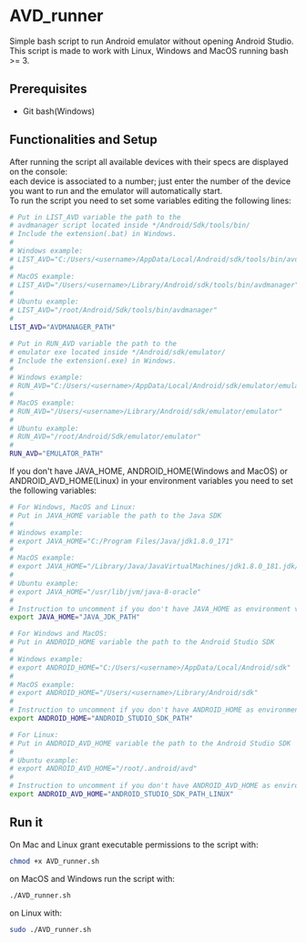 # AVD_runner
Simple bash script to run Android emulator without opening Android Studio.<br />
This script is made to work with Linux, Windows and MacOS running bash >= 3.

## Prerequisites
 - Git bash(Windows)

## Functionalities and Setup
After running the script all available devices with their specs are displayed on the console:<br />
each device is associated to a number; just enter the number of the device you want to run and the emulator will automatically start.
<br />
To run the script you need to set some variables editing the following lines:
```sh
# Put in LIST_AVD variable the path to the
# avdmanager script located inside */Android/Sdk/tools/bin/
# Include the extension(.bat) in Windows.
#
# Windows example:
# LIST_AVD="C:/Users/<username>/AppData/Local/Android/sdk/tools/bin/avdmanager.bat"
#
# MacOS example: 
# LIST_AVD="/Users/<username>/Library/Android/sdk/tools/bin/avdmanager"
#
# Ubuntu example:
# LIST_AVD="/root/Android/Sdk/tools/bin/avdmanager"
#
LIST_AVD="AVDMANAGER_PATH"

# Put in RUN_AVD variable the path to the
# emulator exe located inside */Android/sdk/emulator/
# Include the extension(.exe) in Windows.
#
# Windows example:
# RUN_AVD="C:/Users/<username>/AppData/Local/Android/sdk/emulator/emulator.exe"
#
# MacOS example: 
# RUN_AVD="/Users/<username>/Library/Android/sdk/emulator/emulator"
#
# Ubuntu example:
# RUN_AVD="/root/Android/Sdk/emulator/emulator"
#
RUN_AVD="EMULATOR_PATH"
```

If you don't have JAVA_HOME, ANDROID_HOME(Windows and MacOS) or ANDROID_AVD_HOME(Linux)
in your environment variables you need to set the following variables:  

```sh
# For Windows, MacOS and Linux:
# Put in JAVA_HOME variable the path to the Java SDK
#
# Windows example:
# export JAVA_HOME="C:/Program Files/Java/jdk1.8.0_171"
#
# MacOS example: 
# export JAVA_HOME="/Library/Java/JavaVirtualMachines/jdk1.8.0_181.jdk/Contents/Home"
#
# Ubuntu example:
# export JAVA_HOME="/usr/lib/jvm/java-8-oracle"
#
# Instruction to uncomment if you don't have JAVA_HOME as environment variable:
export JAVA_HOME="JAVA_JDK_PATH"

# For Windows and MacOS:
# Put in ANDROID_HOME variable the path to the Android Studio SDK
#
# Windows example:
# export ANDROID_HOME="C:/Users/<username>/AppData/Local/Android/sdk"
#
# MacOS example: 
# export ANDROID_HOME="/Users/<username>/Library/Android/sdk"
#
# Instruction to uncomment if you don't have ANDROID_HOME as environment variable(Windows or MacOS):
export ANDROID_HOME="ANDROID_STUDIO_SDK_PATH"

# For Linux:
# Put in ANDROID_AVD_HOME variable the path to the Android Studio SDK
#
# Ubuntu example:
# export ANDROID_AVD_HOME="/root/.android/avd"
#
# Instruction to uncomment if you don't have ANDROID_AVD_HOME as environment variable(Linux):
export ANDROID_AVD_HOME="ANDROID_STUDIO_SDK_PATH_LINUX"
```

## Run it
On Mac and Linux grant executable permissions to the script with:
```sh
chmod +x AVD_runner.sh
```

on MacOS and Windows run the script with:
```sh
./AVD_runner.sh
```

on Linux with:
```sh
sudo ./AVD_runner.sh
```
